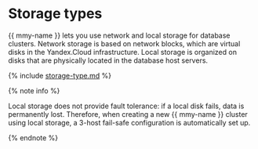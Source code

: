 # Storage types

{{ mmy-name }} lets you use network and local storage for database clusters. Network storage is based on network blocks, which are virtual disks in the Yandex.Cloud infrastructure. Local storage is organized on disks that are physically located in the database host servers.

{% include [storage-type.md](../../_includes/mdb/storage-type.md) %}

{% note info %}

Local storage does not provide fault tolerance: if a local disk fails, data is permanently lost. Therefore, when creating a new {{ mmy-name }} cluster using local storage, a 3-host fail-safe configuration is automatically set up.

{% endnote %}

